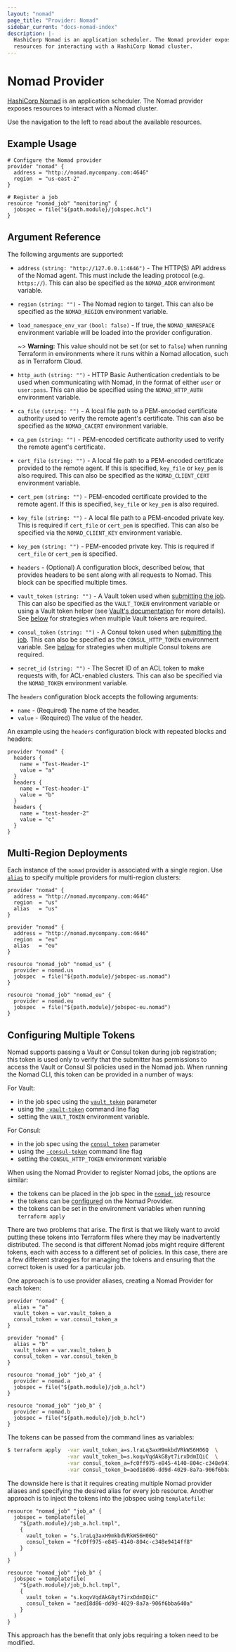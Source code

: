 ```yaml
---
layout: "nomad"
page_title: "Provider: Nomad"
sidebar_current: "docs-nomad-index"
description: |-
  HashiCorp Nomad is an application scheduler. The Nomad provider exposes
  resources for interacting with a HashiCorp Nomad cluster.
---
```


# Nomad Provider

[HashiCorp Nomad](https://www.nomadproject.io) is an application scheduler. The
Nomad provider exposes resources to interact with a Nomad cluster.

Use the navigation to the left to read about the available resources.

## Example Usage

```hcl
# Configure the Nomad provider
provider "nomad" {
  address = "http://nomad.mycompany.com:4646"
  region  = "us-east-2"
}

# Register a job
resource "nomad_job" "monitoring" {
  jobspec = file("${path.module}/jobspec.hcl")
}
```

## Argument Reference

The following arguments are supported:

- `address` `(string: "http://127.0.0.1:4646")` - The HTTP(S) API address of the
  Nomad agent. This must include the leading protocol (e.g. `https://`). This
  can also be specified as the `NOMAD_ADDR` environment variable.

- `region` `(string: "")` - The Nomad region to target. This can also be
  specified as the `NOMAD_REGION` environment variable.

- `load_namespace_env_var` `(bool: false)` - If true, the `NOMAD_NAMESPACE`
  environment variable will be loaded into the provider configuration.

    ~> **Warning:** This value should not be set (or set to `false`) when
      running Terraform in environments where it runs within a Nomad
      allocation, such as in Terraform Cloud.

- `http_auth` `(string: "")` - HTTP Basic Authentication credentials to be used
  when communicating with Nomad, in the format of either `user` or `user:pass`.
  This can also be specified using the `NOMAD_HTTP_AUTH` environment variable.

- `ca_file` `(string: "")` - A local file path to a PEM-encoded certificate
  authority used to verify the remote agent's certificate. This can also be
  specified as the `NOMAD_CACERT` environment variable.

- `ca_pem` `(string: "")` - PEM-encoded certificate authority used to verify
  the remote agent's certificate.

- `cert_file` `(string: "")` - A local file path to a PEM-encoded certificate
  provided to the remote agent. If this is specified, `key_file` or `key_pem`
  is also required. This can also be specified as the `NOMAD_CLIENT_CERT`
  environment variable.

- `cert_pem` `(string: "")` - PEM-encoded certificate provided to the remote
  agent. If this is specified, `key_file` or `key_pem` is also required.

- `key_file` `(string: "")` - A local file path to a PEM-encoded private key.
  This is required if `cert_file` or `cert_pem` is specified. This can also be
  specified via the `NOMAD_CLIENT_KEY` environment variable.

- `key_pem` `(string: "")` - PEM-encoded private key. This is required if
  `cert_file` or `cert_pem` is specified.

- `headers` - (Optional) A configuration block, described below, that provides headers
  to be sent along with all requests to Nomad.  This block can be specified
  multiple times.

- `vault_token` `(string: "")` - A Vault token used when [submitting the job](https://www.nomadproject.io/docs/job-specification/job#vault_token).
  This can also be specified as the `VAULT_TOKEN` environment variable or using a
  Vault token helper (see [Vault's documentation](https://www.vaultproject.io/docs/commands/token-helper.html)
  for more details). See [below](#configuring-multiple-tokens) for strategies when
  multiple Vault tokens are required.

- `consul_token` `(string: "")` - A Consul token used when [submitting the job](https://www.nomadproject.io/docs/job-specification/job#consul_token).
  This can also be specified as the `CONSUL_HTTP_TOKEN` environment variable.
  See [below](#configuring-multiple-tokens) for strategies when multiple Consul tokens are required.

- `secret_id` `(string: "")` - The Secret ID of an ACL token to make requests with,
  for ACL-enabled clusters. This can also be specified via the `NOMAD_TOKEN`
  environment variable.

The `headers` configuration block accepts the following arguments:
* `name` - (Required) The name of the header.
* `value` - (Required) The value of the header.

An example using the `headers` configuration block with repeated blocks and
headers:
```hcl
provider "nomad" {
  headers {
    name = "Test-Header-1"
    value = "a"
  }
  headers {
    name = "Test-header-1"
    value = "b"
  }
  headers {
    name = "test-header-2"
    value = "c"
  }
}
```

## Multi-Region Deployments

Each instance of the `nomad` provider is associated with a single region. Use
[`alias`](https://www.terraform.io/docs/configuration/providers.html#alias-multiple-provider-instances)
to specify multiple providers for multi-region clusters:

```hcl
provider "nomad" {
  address = "http://nomad.mycompany.com:4646"
  region  = "us"
  alias   = "us"
}

provider "nomad" {
  address = "http://nomad.mycompany.com:4646"
  region  = "eu"
  alias   = "eu"
}

resource "nomad_job" "nomad_us" {
  provider = nomad.us
  jobspec  = file("${path.module}/jobspec-us.nomad")
}

resource "nomad_job" "nomad_eu" {
  provider = nomad.eu
  jobspec  = file("${path.module}/jobspec-eu.nomad")
}
```

## Configuring Multiple Tokens

Nomad supports passing a Vault or Consul token during job registration; this token is used
only to verify that the submitter has permissions to access the Vault or Consul SI policies
used in the Nomad job. When running the Nomad CLI, this token can be provided in
a number of ways:

For Vault:
- in the job spec using the [`vault_token`](https://www.nomadproject.io/docs/job-specification/job#vault_token) parameter
- using the [`-vault-token`](https://www.nomadproject.io/docs/commands/job/run#vault-token) command line flag
- setting the `VAULT_TOKEN` environment variable.

For Consul:
- in the job spec using the [`consul_token`](https://www.nomadproject.io/docs/job-specification/job#consul_token) parameter
- using the [`-consul-token`](https://www.nomadproject.io/docs/commands/job/run#consul-token) command line flag
- setting the `CONSUL_HTTP_TOKEN` environment variable

When using the Nomad Provider to register Nomad jobs, the options are similar:
- the tokens can be placed in the job spec in the [`nomad_job`](./resources/job) resource
- the tokens can be [configured](#argument-reference) on the Nomad Provider.
- the tokens can be set in the environment variables when running `terraform apply`

There are two problems that arise. The first is that we likely want to avoid putting
these tokens into Terraform files where they may be inadvertently distributed. The second
is that different Nomad jobs might require different tokens, each with access to a
different set of policies. In this case, there are a few different strategies for
managing the tokens and ensuring that the correct token is used for a particular
job.

One approach is to use provider aliases, creating a Nomad Provider for each token:
```hcl
provider "nomad" {
  alias = "a"
  vault_token = var.vault_token_a
  consul_token = var.consul_token_a
}

provider "nomad" {
  alias = "b"
  vault_token = var.vault_token_b
  consul_token = var.consul_token_b
}

resource "nomad_job" "job_a" {
  provider = nomad.a
  jobspec = file("${path.module}/job_a.hcl")
}

resource "nomad_job" "job_b" {
  provider = nomad.b
  jobspec = file("${path.module}/job_b.hcl")
}
```

The tokens can be passed from the command lines as variables:
```bash
$ terraform apply  -var vault_token_a=s.lraLq3axH9mkbdVRkWS6H06Q  \
                   -var vault_token_b=s.koqvVqdAkG8yt7irxDdmIQiC  \
                   -var consul_token_a=fc0ff975-e845-4140-804c-c348e9414ff8 \
                   -var consul_token_b=aed18d86-dd9d-4029-8a7a-906f6bba640a
```

The downside here is that it requires creating multiple Nomad provider aliases
and specifying the desired alias for every job resource. Another approach is to inject
the tokens into the jobspec using `templatefile`:
```hcl
resource "nomad_job" "job_a" {
  jobspec = templatefile(
    "${path.module}/job_a.hcl.tmpl",
    {
      vault_token = "s.lraLq3axH9mkbdVRkWS6H06Q"
      consul_token = "fc0ff975-e845-4140-804c-c348e9414ff8"
    }
  )
}

resource "nomad_job" "job_b" {
  jobspec = templatefile(
    "${path.module}/job_b.hcl.tmpl",
    {
      vault_token = "s.koqvVqdAkG8yt7irxDdmIQiC"
      consul_token = "aed18d86-dd9d-4029-8a7a-906f6bba640a"
    }
  )
}
```

This approach has the benefit that only jobs requiring a token need to be modified.
